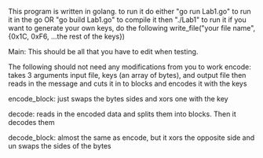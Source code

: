 This program is written in golang.
to run it do either
 "go run Lab1.go" to run it in the go 
 OR
 "go build Lab1.go" to compile it
  then
 "./Lab1" to run it
if you want to generate your own keys, do the following
  write_file("your file name", {0x1C, 0xF6, ...the rest of the keys})

Main:
This should be all that you have to edit when testing.

The following should not need any modifications from you to work
encode:
takes 3 arguments input file, keys (an array of bytes), and output file then reads in the message and cuts it in to blocks and encodes it with the keys

encode_block:
just swaps the bytes sides and xors one with the key

decode:
reads in the encoded data and splits them into blocks. Then it decodes them

decode_block:
almost the same as encode, but it xors the opposite side and un swaps the sides of the bytes
